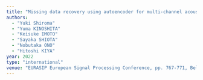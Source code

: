 ```yaml
---
title: "Missing data recovery using autoencoder for multi-channel acoustic scene classification"
authors:
  - "Yuki Shiroma"
  - "Yuma KINOSHITA"
  - "Keisuke IMOTO"
  - "Sayaka SHIOTA"
  - "Nobutaka ONO"
  - "Hitoshi KIYA"
year: 2022
type: "international"
venue: "EURASIP European Signal Processing Conference, pp. 767-771, Belgrade, Serbia, 2022-08-30."
---
```

